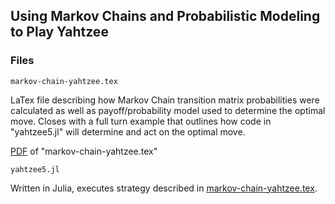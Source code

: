 ## Using Markov Chains and Probabilistic Modeling to Play Yahtzee

### Files
```
markov-chain-yahtzee.tex
```

LaTex file describing how Markov Chain transition matrix probabilities were calculated as well as payoff/probability model used to determine the optimal move. Closes with a full turn example that outlines how code in "yahtzee5.jl" will determine and act on the optimal move.

[PDF](https://drive.google.com/file/d/1Y5hUx9HHLH6KYypKV3E5pVbmhkAhsKf0/view?usp=sharing) of "markov-chain-yahtzee.tex"

```
yahtzee5.jl
```

Written in Julia, executes strategy described in [markov-chain-yahtzee.tex](https://drive.google.com/file/d/1Y5hUx9HHLH6KYypKV3E5pVbmhkAhsKf0/view?usp=sharing).